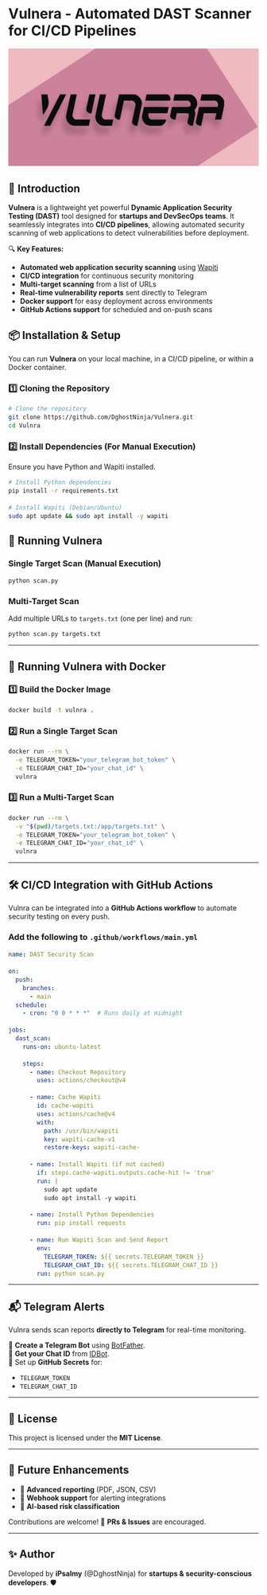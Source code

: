 # Vulnera - Automated DAST Scanner for CI/CD Pipelines

![Vulnra Banner](assets/vulnera.jpg)


## 🚀 Introduction
**Vulnera** is a lightweight yet powerful **Dynamic Application Security Testing (DAST)** tool designed for **startups and DevSecOps teams**. It seamlessly integrates into **CI/CD pipelines**, allowing automated security scanning of web applications to detect vulnerabilities before deployment.

🔍 **Key Features:**
- **Automated web application security scanning** using [Wapiti](http://wapiti.sourceforge.net/)
- **CI/CD integration** for continuous security monitoring
- **Multi-target scanning** from a list of URLs
- **Real-time vulnerability reports** sent directly to Telegram
- **Docker support** for easy deployment across environments
- **GitHub Actions support** for scheduled and on-push scans

## 📦 Installation & Setup
You can run **Vulnera** on your local machine, in a CI/CD pipeline, or within a Docker container.

### **1️⃣ Cloning the Repository**
```sh
# Clone the repository
git clone https://github.com/DghostNinja/Vulnera.git
cd Vulnra
```

### **2️⃣ Install Dependencies (For Manual Execution)**
Ensure you have Python and Wapiti installed.
```sh
# Install Python dependencies
pip install -r requirements.txt

# Install Wapiti (Debian/Ubuntu)
sudo apt update && sudo apt install -y wapiti
```

## 🚀 Running Vulnera 
### **Single Target Scan (Manual Execution)**
```sh
python scan.py
```

### **Multi-Target Scan**
Add multiple URLs to `targets.txt` (one per line) and run:
```sh
python scan.py targets.txt
```

---
## 🐳 Running Vulnera with Docker
### **1️⃣ Build the Docker Image**
```sh
docker build -t vulnra .
```

### **2️⃣ Run a Single Target Scan**
```sh
docker run --rm \
  -e TELEGRAM_TOKEN="your_telegram_bot_token" \
  -e TELEGRAM_CHAT_ID="your_chat_id" \
  vulnra
```

### **3️⃣ Run a Multi-Target Scan**
```sh
docker run --rm \
  -v "$(pwd)/targets.txt:/app/targets.txt" \
  -e TELEGRAM_TOKEN="your_telegram_bot_token" \
  -e TELEGRAM_CHAT_ID="your_chat_id" \
  vulnra
```

---
## 🛠️ CI/CD Integration with GitHub Actions
Vulnra can be integrated into a **GitHub Actions workflow** to automate security testing on every push.

### **Add the following to `.github/workflows/main.yml`**
```yaml
name: DAST Security Scan

on:
  push:
    branches:
      - main
  schedule:
    - cron: "0 0 * * *"  # Runs daily at midnight

jobs:
  dast_scan:
    runs-on: ubuntu-latest

    steps:
      - name: Checkout Repository
        uses: actions/checkout@v4

      - name: Cache Wapiti
        id: cache-wapiti
        uses: actions/cache@v4
        with:
          path: /usr/bin/wapiti
          key: wapiti-cache-v1
          restore-keys: wapiti-cache-

      - name: Install Wapiti (if not cached)
        if: steps.cache-wapiti.outputs.cache-hit != 'true'
        run: |
          sudo apt update
          sudo apt install -y wapiti

      - name: Install Python Dependencies
        run: pip install requests

      - name: Run Wapiti Scan and Send Report
        env:
          TELEGRAM_TOKEN: ${{ secrets.TELEGRAM_TOKEN }}
          TELEGRAM_CHAT_ID: ${{ secrets.TELEGRAM_CHAT_ID }}
        run: python scan.py
```

---
## 📬 Telegram Alerts
Vulnra sends scan reports **directly to Telegram** for real-time monitoring.

🔹 **Create a Telegram Bot** using [BotFather](https://t.me/BotFather).  
🔹 **Get your Chat ID** from [IDBot](https://t.me/myidbot).  
🔹 Set up **GitHub Secrets** for:
  - `TELEGRAM_TOKEN`
  - `TELEGRAM_CHAT_ID`

---
## 📜 License
This project is licensed under the **MIT License**.

---
## 🎯 Future Enhancements
- 📌 **Advanced reporting** (PDF, JSON, CSV)
- 📌 **Webhook support** for alerting integrations
- 📌 **AI-based risk classification**

Contributions are welcome! 🚀 **PRs & Issues** are encouraged.

---
## ✨ Author
Developed by **iPsalmy** (@DghostNinja) for **startups & security-conscious developers**. 🛡️


